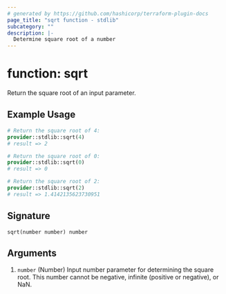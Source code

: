 ```yaml
---
# generated by https://github.com/hashicorp/terraform-plugin-docs
page_title: "sqrt function - stdlib"
subcategory: ""
description: |-
  Determine square root of a number
---
```


# function: sqrt

Return the square root of an input parameter.

## Example Usage

```terraform
# Return the square root of 4:
provider::stdlib::sqrt(4)
# result => 2

# Return the square root of 0:
provider::stdlib::sqrt(0)
# result => 0

# Return the square root of 2:
provider::stdlib::sqrt(2)
# result => 1.4142135623730951
```

## Signature

<!-- signature generated by tfplugindocs -->
```text
sqrt(number number) number
```

## Arguments

<!-- arguments generated by tfplugindocs -->
1. `number` (Number) Input number parameter for determining the square root. This number cannot be negative, infinite (positive or negative), or NaN.
